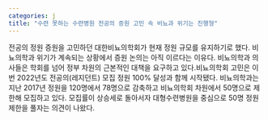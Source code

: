```yaml
---
categories: j
title: "수련 못하는 수련병원 전공의 증원 고민 속 비뇨과 위기는 진행형"
---
```

전공의 정원 증원을 고민하던 대한비뇨의학회가 현재 정원 규모를 유지하기로 했다. 비뇨의학과 위기가 계속되는 상황에서 증원 논의는 아직 이르다는 이유다. 비뇨의학과 의사들은 학회를 넘어 정부 차원의 근본적인 대책을 요구하고 있다.비뇨의학회 고민은 이번 2022년도 전공의(레지던트) 모집 정원 100% 달성과 함께 시작됐다. 비뇨의학과는 지난 2017년 정원을 120명에서 78명으로 감축하고 비뇨의학회 차원에서 50명으로 제한해 모집하고 있다. 모집률이 상승세로 돌아서자 대형수련병원을 중심으로 50명 정원 제한을 풀자는 의견이 나왔다.